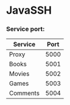 # JavaSSH

### Service port:
  
| Service | Port |
| --- | --- |
| Proxy | 5000 |
| Books | 5001 |
| Movies | 5002 |
| Games | 5003 |
| Comments | 5004 |
